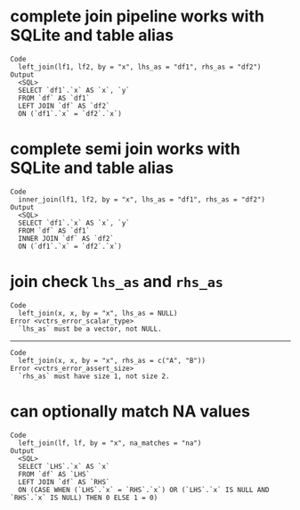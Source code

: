 # complete join pipeline works with SQLite and table alias

    Code
      left_join(lf1, lf2, by = "x", lhs_as = "df1", rhs_as = "df2")
    Output
      <SQL>
      SELECT `df1`.`x` AS `x`, `y`
      FROM `df` AS `df1`
      LEFT JOIN `df` AS `df2`
      ON (`df1`.`x` = `df2`.`x`)
      

# complete semi join works with SQLite and table alias

    Code
      inner_join(lf1, lf2, by = "x", lhs_as = "df1", rhs_as = "df2")
    Output
      <SQL>
      SELECT `df1`.`x` AS `x`, `y`
      FROM `df` AS `df1`
      INNER JOIN `df` AS `df2`
      ON (`df1`.`x` = `df2`.`x`)
      

# join check `lhs_as` and `rhs_as`

    Code
      left_join(x, x, by = "x", lhs_as = NULL)
    Error <vctrs_error_scalar_type>
      `lhs_as` must be a vector, not NULL.

---

    Code
      left_join(x, x, by = "x", rhs_as = c("A", "B"))
    Error <vctrs_error_assert_size>
      `rhs_as` must have size 1, not size 2.

# can optionally match NA values

    Code
      left_join(lf, lf, by = "x", na_matches = "na")
    Output
      <SQL>
      SELECT `LHS`.`x` AS `x`
      FROM `df` AS `LHS`
      LEFT JOIN `df` AS `RHS`
      ON (CASE WHEN (`LHS`.`x` = `RHS`.`x`) OR (`LHS`.`x` IS NULL AND `RHS`.`x` IS NULL) THEN 0 ELSE 1 = 0)
      

